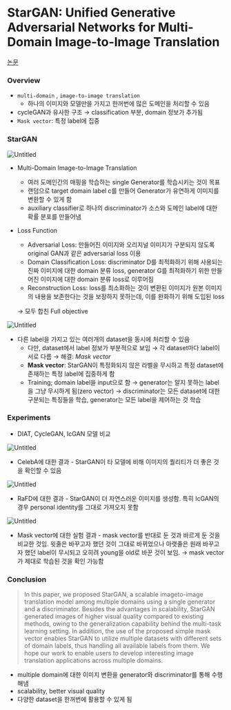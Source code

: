 # StarGAN: Unified Generative Adversarial Networks for Multi-Domain Image-to-Image Translation

[논문](https://arxiv.org/abs/1711.09020)

### Overview

- `multi-domain` , `image-to-image translation`
    - 하나의 이미지와 모델만을 가지고 한꺼번에 많은 도메인을 처리할 수 있음
- cycleGAN과 유사한 구조 → classification 부분, domain 정보가 추가됨
- `Mask vector`: 특정 label에 집중

### StarGAN

![Untitled](https://user-images.githubusercontent.com/71377968/135740323-f3500746-9fc7-4797-9b46-1be75bc22407.png)

- Multi-Domain Image-to-Image Translation
    - 여러 도메인간의 매핑을 학습하는 single Generator를 학습시키는 것이 목표
    - 랜덤으로 target domain label c를 만들어 Generator가 유연하게 이미지를 변환할 수 있게 함
    - auxiliary classifier로 하나의 discriminator가 소스와 도메인 label에 대한 확률 분포를 만들어냄
- Loss Function
    - Adversarial Loss: 만들어진 이미지와 오리지널 이미지가 구분되지 않도록 original GAN과 같은 adversarial loss 이용
    - Domain Classification Loss: discriminator D를 최적화하기 위해 사용되는 진짜 이미지에 대한 domain 분류 loss, generator G를 최적화하기 위한 만들어진 이미지에 대한 domain 분류 loss로 이루어짐
    - Reconstruction Loss: loss를 최소화하는 것이 변환된 이미지가 원본 이미지의 내용을 보존한다는 것을 보장하지 못하는데, 이를 완화하기 위해 도입된 loss

    → 모두 합친 Full objective

![Untitled](https://user-images.githubusercontent.com/71377968/135740330-74a47ed8-9cb5-4065-988b-7cae03a6691e.png)

- 다른 label을 가지고 있는 여러개의 dataset을 동시에 처리할 수 있음
    - 다만, dataset에서 label 정보가 부분적으로 보임 → 각 dataset마다 label이 서로 다름 → 해결: *Mask vector*
    - **Mask vector**: StarGAN이 특정화되지 않은 라벨을 무시하고 특정 dataset에 존재하는 특정 label에 집중하게 함
    - Training; domain label을 input으로 함 → generator는 알지 못하는 label을 그냥 무시하게 됨(zero vector) → discriminator는 모든 dataset에 대한 구분되는 특징들을 학습, generator는 모든 label을 제어하는 것 학습

### Experiments

- DIAT, CycleGAN, IcGAN 모델 비교

![Untitled](https://user-images.githubusercontent.com/71377968/135740337-b2e45ef8-066e-4035-99ef-59d60e48a376.png)

- CelebA에 대한 결과 - StarGAN이 타 모델에 비해 이미지의 퀄리티가 더 좋은 것을 확인할 수 있음

![Untitled](https://user-images.githubusercontent.com/71377968/135740355-167250b1-30ea-46cc-bb18-35b20dad97eb.png)

- RaFD에 대한 결과 - StarGAN이 더 자연스러운 이미지를 생성함. 특히 IcGAN의 경우 personal identity를 그대로 가져오지 못함

![Untitled](https://user-images.githubusercontent.com/71377968/135740359-a8f597a6-9f4b-40e6-9c23-043580bd444a.png)

- Mask vector에 대한 실험 결과 - mask vector를 반대로 둔 것과 바르게 둔 것을 비교한 것임. 윗줄은 바꾸고자 했던 것이 그대로 바뀌었으나 아랫줄은 원래 바꾸고자 했던 label이 무시되고 오히려 young을 old로 바꾼 것이 보임. → mask vector가 제대로 학습된 것을 확인 가능함

### Conclusion

> In this paper, we proposed StarGAN, a scalable imageto-image translation model among multiple domains using a single generator and a discriminator. Besides the advantages in scalability, StarGAN generated images of higher visual quality compared to existing methods, owing to the generalization capability behind the multi-task learning setting. In addition, the use of the proposed simple mask vector enables StarGAN to utilize multiple datasets with different sets of domain labels, thus handling all available labels from them. We hope our work to enable users to develop interesting image translation applications across multiple domains.

- multiple domain에 대한 이미지 변환을 generator와 discriminator를 통해 수행해냄
- scalability, better visual quality
- 다양한 dataset을 한꺼번에 활용할 수 있게 됨
